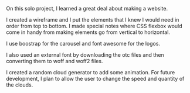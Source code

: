 On this solo project, I learned a great deal about making a website.

I created a wireframe and I put the elements that I knew I would need in order from top to bottom.  I made special notes where CSS flexbox would come in handy from making elements go from vertical to horizontal.

I use boostrap for the carousel and font awesome for the logos.

I also used an external font by downloading the otc files and then converting them to woff and woff2 files.

I created a random cloud generator to add some animation.  For future development, I plan to allow the user to change the speed and quantity of the clouds.
